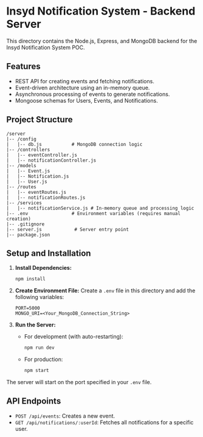 # Insyd Notification System - Backend Server

This directory contains the Node.js, Express, and MongoDB backend for the Insyd Notification System POC.

## Features

- REST API for creating events and fetching notifications.
- Event-driven architecture using an in-memory queue.
- Asynchronous processing of events to generate notifications.
- Mongoose schemas for Users, Events, and Notifications.

## Project Structure

```
/server
|-- /config
|   |-- db.js           # MongoDB connection logic
|-- /controllers
|   |-- eventController.js
|   |-- notificationController.js
|-- /models
|   |-- Event.js
|   |-- Notification.js
|   |-- User.js
|-- /routes
|   |-- eventRoutes.js
|   |-- notificationRoutes.js
|-- /services
|   |-- notificationService.js # In-memory queue and processing logic
|-- .env                # Environment variables (requires manual creation)
|-- .gitignore
|-- server.js            # Server entry point
|-- package.json
```

## Setup and Installation

1.  **Install Dependencies:**

    ```bash
    npm install
    ```

2.  **Create Environment File:**
    Create a `.env` file in this directory and add the following variables:

    ```
    PORT=5000
    MONGO_URI=<Your_MongoDB_Connection_String>
    ```

3.  **Run the Server:**
    - For development (with auto-restarting):
      ```bash
      npm run dev
      ```
    - For production:
      ```bash
      npm start
      ```

The server will start on the port specified in your `.env` file.

## API Endpoints

- `POST /api/events`: Creates a new event.
- `GET /api/notifications/:userId`: Fetches all notifications for a specific user.
